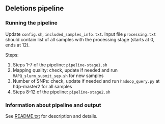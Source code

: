 ## Deletions pipeline

### Running the pipeline

Update `config.sh`, `included_samples_info.txt`. Input file `processing.txt` should contain list of all samples with the processing stage (starts at 0, ends at 12).

Steps:

1. Steps 1-7 of the pipeline: `pipeline-stage1.sh`
2. Mapping quality: check, update if needed and run `MAPQ_slurm_submit_sep.sh` for new samples
3. Number of SNPs: check, update if needed and run `hadoop_query.py` at hdp-master2 for all samples
4. Steps 8-12 of the pipeline: `pipeline-stage2.sh`

### Information about pipeline and output

See [README.txt](README.txt) for description and details.
